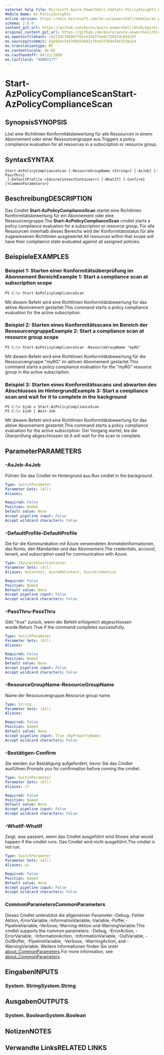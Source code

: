 ```yaml
---
external help file: Microsoft.Azure.PowerShell.Cmdlets.PolicyInsights.dll-Help.xml
Module Name: Az.PolicyInsights
online version: https://docs.microsoft.com/en-us/powershell/module/az.policyinsights/start-azpolicycompliancescan
schema: 2.0.0
content_git_url: https://github.com/Azure/azure-powershell/blob/master/src/PolicyInsights/PolicyInsights/help/Start-AzPolicyComplianceScan.md
original_content_git_url: https://github.com/Azure/azure-powershell/blob/master/src/PolicyInsights/PolicyInsights/help/Start-AzPolicyComplianceScan.md
ms.openlocfilehash: cd173d17b0867fb5c635b77ee6c72847dc845cb7
ms.sourcegitcommit: 6a91b4c545350d316d3cf8c62f384478e3f3ba24
ms.translationtype: MT
ms.contentlocale: de-DE
ms.lasthandoff: 04/21/2020
ms.locfileid: "94003177"
---
```

# <span data-ttu-id="236d5-101">Start-AzPolicyComplianceScan</span><span class="sxs-lookup"><span data-stu-id="236d5-101">Start-AzPolicyComplianceScan</span></span>

## <span data-ttu-id="236d5-102">Synopsis</span><span class="sxs-lookup"><span data-stu-id="236d5-102">SYNOPSIS</span></span>
<span data-ttu-id="236d5-103">Löst eine Richtlinien Konformitätsbewertung für alle Ressourcen in einem Abonnement oder einer Ressourcengruppe aus.</span><span class="sxs-lookup"><span data-stu-id="236d5-103">Triggers a policy compliance evaluation for all resources in a subscription or resource group.</span></span>

## <span data-ttu-id="236d5-104">Syntax</span><span class="sxs-lookup"><span data-stu-id="236d5-104">SYNTAX</span></span>

```
Start-AzPolicyComplianceScan [-ResourceGroupName <String>] [-AsJob] [-PassThru]
 [-DefaultProfile <IAzureContextContainer>] [-WhatIf] [-Confirm] [<CommonParameters>]
```

## <span data-ttu-id="236d5-105">Beschreibung</span><span class="sxs-lookup"><span data-stu-id="236d5-105">DESCRIPTION</span></span>
<span data-ttu-id="236d5-106">Das Cmdlet **Start-AzPolicyComplianceScan** startet eine Richtlinien Konformitätsbewertung für ein Abonnement oder eine Ressourcengruppe.</span><span class="sxs-lookup"><span data-stu-id="236d5-106">The **Start-AzPolicyComplianceScan** cmdlet starts a policy compliance evaluation for a subscription or resource group.</span></span> <span data-ttu-id="236d5-107">Für alle Ressourcen innerhalb dieses Bereichs wird der Konformitätsstatus für alle zugewiesenen Richtlinien ausgewertet.</span><span class="sxs-lookup"><span data-stu-id="236d5-107">All resources within that scope will have their compliance state evaluated against all assigned policies.</span></span>

## <span data-ttu-id="236d5-108">Beispiele</span><span class="sxs-lookup"><span data-stu-id="236d5-108">EXAMPLES</span></span>

### <span data-ttu-id="236d5-109">Beispiel 1: Starten einer Konformitätsüberprüfung im Abonnement Bereich</span><span class="sxs-lookup"><span data-stu-id="236d5-109">Example 1: Start a compliance scan at subscription scope</span></span>
```
PS C:\> Start-AzPolicyComplianceScan
```

<span data-ttu-id="236d5-110">Mit diesem Befehl wird eine Richtlinien Konformitätsbewertung für das aktive Abonnement gestartet.</span><span class="sxs-lookup"><span data-stu-id="236d5-110">This command starts a policy compliance evaluation for the active subscription.</span></span>

### <span data-ttu-id="236d5-111">Beispiel 2: Starten eines Konformitätsscans im Bereich der Ressourcengruppe</span><span class="sxs-lookup"><span data-stu-id="236d5-111">Example 2: Start a compliance scan at resource group scope</span></span>
```
PS C:\> Start-AzPolicyComplianceScan -ResourceGroupName "myRG"
```

<span data-ttu-id="236d5-112">Mit diesem Befehl wird eine Richtlinien Konformitätsbewertung für die Ressourcengruppe "myRG" im aktiven Abonnement gestartet.</span><span class="sxs-lookup"><span data-stu-id="236d5-112">This command starts a policy compliance evaluation for the "myRG" resource group in the active subscription.</span></span>

### <span data-ttu-id="236d5-113">Beispiel 3: Starten eines Konformitätsscans und abwarten des Abschlusses im Hintergrund</span><span class="sxs-lookup"><span data-stu-id="236d5-113">Example 3: Start a compliance scan and wait for it to complete in the background</span></span>
```
PS C:\> $job = Start-AzPolicyComplianceScan
PS C:\> $job | Wait-Job
```

<span data-ttu-id="236d5-114">Mit diesem Befehl wird eine Richtlinien Konformitätsbewertung für das aktive Abonnement gestartet.</span><span class="sxs-lookup"><span data-stu-id="236d5-114">This command starts a policy compliance evaluation for the active subscription.</span></span> <span data-ttu-id="236d5-115">Der Vorgang wartet, bis die Überprüfung abgeschlossen ist.</span><span class="sxs-lookup"><span data-stu-id="236d5-115">It will wait for the scan to complete.</span></span>

## <span data-ttu-id="236d5-116">Parameter</span><span class="sxs-lookup"><span data-stu-id="236d5-116">PARAMETERS</span></span>

### <span data-ttu-id="236d5-117">-AsJob</span><span class="sxs-lookup"><span data-stu-id="236d5-117">-AsJob</span></span>
<span data-ttu-id="236d5-118">Führen Sie das Cmdlet im Hintergrund aus.</span><span class="sxs-lookup"><span data-stu-id="236d5-118">Run cmdlet in the background.</span></span>

```yaml
Type: SwitchParameter
Parameter Sets: (All)
Aliases:

Required: False
Position: Named
Default value: None
Accept pipeline input: False
Accept wildcard characters: False
```

### <span data-ttu-id="236d5-119">-DefaultProfile</span><span class="sxs-lookup"><span data-stu-id="236d5-119">-DefaultProfile</span></span>
<span data-ttu-id="236d5-120">Die für die Kommunikation mit Azure verwendeten Anmeldeinformationen, das Konto, den Mandanten und das Abonnement.</span><span class="sxs-lookup"><span data-stu-id="236d5-120">The credentials, account, tenant, and subscription used for communication with Azure.</span></span>

```yaml
Type: IAzureContextContainer
Parameter Sets: (All)
Aliases: AzContext, AzureRmContext, AzureCredential

Required: False
Position: Named
Default value: None
Accept pipeline input: False
Accept wildcard characters: False
```

### <span data-ttu-id="236d5-121">-PassThru</span><span class="sxs-lookup"><span data-stu-id="236d5-121">-PassThru</span></span>
<span data-ttu-id="236d5-122">Gibt "true" zurück, wenn der Befehl erfolgreich abgeschlossen wurde.</span><span class="sxs-lookup"><span data-stu-id="236d5-122">Return True if the command completes successfully.</span></span>

```yaml
Type: SwitchParameter
Parameter Sets: (All)
Aliases:

Required: False
Position: Named
Default value: None
Accept pipeline input: False
Accept wildcard characters: False
```

### <span data-ttu-id="236d5-123">-ResourceGroupName</span><span class="sxs-lookup"><span data-stu-id="236d5-123">-ResourceGroupName</span></span>
<span data-ttu-id="236d5-124">Name der Ressourcengruppe.</span><span class="sxs-lookup"><span data-stu-id="236d5-124">Resource group name.</span></span>

```yaml
Type: String
Parameter Sets: (All)
Aliases:

Required: False
Position: Named
Default value: None
Accept pipeline input: True (ByPropertyName)
Accept wildcard characters: False
```

### <span data-ttu-id="236d5-125">-Bestätigen</span><span class="sxs-lookup"><span data-stu-id="236d5-125">-Confirm</span></span>
<span data-ttu-id="236d5-126">Sie werden zur Bestätigung aufgefordert, bevor Sie das Cmdlet ausführen.</span><span class="sxs-lookup"><span data-stu-id="236d5-126">Prompts you for confirmation before running the cmdlet.</span></span>

```yaml
Type: SwitchParameter
Parameter Sets: (All)
Aliases: cf

Required: False
Position: Named
Default value: None
Accept pipeline input: False
Accept wildcard characters: False
```

### <span data-ttu-id="236d5-127">-WhatIf</span><span class="sxs-lookup"><span data-stu-id="236d5-127">-WhatIf</span></span>
<span data-ttu-id="236d5-128">Zeigt, was passiert, wenn das Cmdlet ausgeführt wird.</span><span class="sxs-lookup"><span data-stu-id="236d5-128">Shows what would happen if the cmdlet runs.</span></span>
<span data-ttu-id="236d5-129">Das Cmdlet wird nicht ausgeführt.</span><span class="sxs-lookup"><span data-stu-id="236d5-129">The cmdlet is not run.</span></span>

```yaml
Type: SwitchParameter
Parameter Sets: (All)
Aliases: wi

Required: False
Position: Named
Default value: None
Accept pipeline input: False
Accept wildcard characters: False
```

### <span data-ttu-id="236d5-130">CommonParameters</span><span class="sxs-lookup"><span data-stu-id="236d5-130">CommonParameters</span></span>
<span data-ttu-id="236d5-131">Dieses Cmdlet unterstützt die allgemeinen Parameter:-Debug,-Fehler Aktion,-ErrorVariable,-InformationVariable,-Variable,-Puffer,-PipelineVariable,-Verbose,-Warning-Aktion und-WarningVariable.</span><span class="sxs-lookup"><span data-stu-id="236d5-131">This cmdlet supports the common parameters: -Debug, -ErrorAction, -ErrorVariable, -InformationAction, -InformationVariable, -OutVariable, -OutBuffer, -PipelineVariable, -Verbose, -WarningAction, and -WarningVariable.</span></span> <span data-ttu-id="236d5-132">Weitere Informationen finden Sie unter [about_CommonParameters](http://go.microsoft.com/fwlink/?LinkID=113216).</span><span class="sxs-lookup"><span data-stu-id="236d5-132">For more information, see [about_CommonParameters](http://go.microsoft.com/fwlink/?LinkID=113216).</span></span>

## <span data-ttu-id="236d5-133">Eingaben</span><span class="sxs-lookup"><span data-stu-id="236d5-133">INPUTS</span></span>

### <span data-ttu-id="236d5-134">System. String</span><span class="sxs-lookup"><span data-stu-id="236d5-134">System.String</span></span>

## <span data-ttu-id="236d5-135">Ausgaben</span><span class="sxs-lookup"><span data-stu-id="236d5-135">OUTPUTS</span></span>

### <span data-ttu-id="236d5-136">System. Boolean</span><span class="sxs-lookup"><span data-stu-id="236d5-136">System.Boolean</span></span>

## <span data-ttu-id="236d5-137">Notizen</span><span class="sxs-lookup"><span data-stu-id="236d5-137">NOTES</span></span>

## <span data-ttu-id="236d5-138">Verwandte Links</span><span class="sxs-lookup"><span data-stu-id="236d5-138">RELATED LINKS</span></span>
